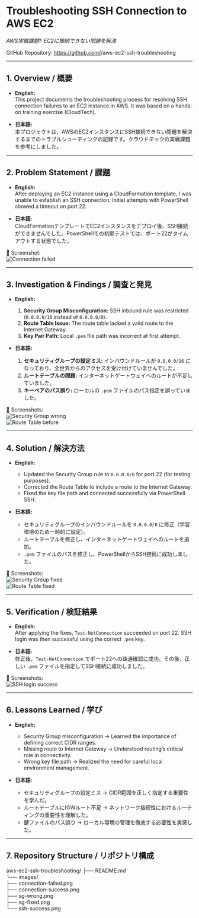 # Troubleshooting SSH Connection to AWS EC2  
_AWS実戦課題1: EC2に接続できない問題を解決_

GitHub Repository: https://github.com/<username>/aws-ec2-ssh-troubleshooting  

---

## 1. Overview / 概要

* **English:**  
  This project documents the troubleshooting process for resolving SSH connection failures to an EC2 instance in AWS. It was based on a hands-on training exercise (CloudTech).  

* **日本語:**  
  本プロジェクトは、AWSのEC2インスタンスにSSH接続できない問題を解決するまでのトラブルシューティングの記録です。クラウドテックの実戦課題を参考にしました。  

---

## 2. Problem Statement / 課題

* **English:**  
  After deploying an EC2 instance using a CloudFormation template, I was unable to establish an SSH connection. Initial attempts with PowerShell showed a timeout on port 22.  

* **日本語:**  
  CloudFormationテンプレートでEC2インスタンスをデプロイ後、SSH接続ができませんでした。PowerShellでの初期テストでは、ポート22がタイムアウトする状態でした。  

📸 Screenshot:  
![Connection failed](images/connection-failed.png)  

---

## 3. Investigation & Findings / 調査と発見

* **English:**  

  1. **Security Group Misconfiguration:** SSH inbound rule was restricted (`0.0.0.0/16` instead of `0.0.0.0/0`).  
  2. **Route Table Issue:** The route table lacked a valid route to the Internet Gateway.  
  3. **Key Pair Path:** Local `.pem` file path was incorrect at first attempt.  

* **日本語:**  

  1. **セキュリティグループの設定ミス:** インバウンドルールが `0.0.0.0/16` になっており、全世界からのアクセスを受け付けていませんでした。  
  2. **ルートテーブルの問題:** インターネットゲートウェイへのルートが不足していました。  
  3. **キーペアのパス誤り:** ローカルの `.pem` ファイルのパス指定を誤っていました。  

📸 Screenshots:  
![Security Group wrong](images/sg-wrong.png)  
![Route Table before](images/route-table-before.png)  

---

## 4. Solution / 解決方法

* **English:**  

  * Updated the Security Group rule to `0.0.0.0/0` for port 22 (for testing purposes).  
  * Corrected the Route Table to include a route to the Internet Gateway.  
  * Fixed the key file path and connected successfully via PowerShell SSH.  

* **日本語:**  

  * セキュリティグループのインバウンドルールを `0.0.0.0/0` に修正（学習環境のため一時的に設定）。  
  * ルートテーブルを修正し、インターネットゲートウェイへのルートを追加。  
  * `.pem` ファイルのパスを修正し、PowerShellからSSH接続に成功しました。  

📸 Screenshots:  
![Security Group fixed](images/sg-fixed.png)  
![Route Table fixed](images/route-table-fixed.png)  

---

## 5. Verification / 検証結果

* **English:**  
  After applying the fixes, `Test-NetConnection` succeeded on port 22. SSH login was then successful using the correct `.pem` key.  

* **日本語:**  
  修正後、`Test-NetConnection` でポート22への疎通確認に成功。その後、正しい `.pem` ファイルを指定してSSH接続に成功しました。  

📸 Screenshots:  
![SSH login success](images/ssh-success.png)  

---

## 6. Lessons Learned / 学び

* **English:**  
  - Security Group misconfiguration → Learned the importance of defining correct CIDR ranges.  
  - Missing route to Internet Gateway → Understood routing’s critical role in connectivity.  
  - Wrong key file path → Realized the need for careful local environment management.  

* **日本語:**  
  - セキュリティグループの設定ミス → CIDR範囲を正しく指定する重要性を学んだ。  
  - ルートテーブルにIGWルート不足 → ネットワーク接続性におけるルーティングの重要性を理解した。  
  - 鍵ファイルのパス誤り → ローカル環境の管理を徹底する必要性を実感した。  

---

## 7. Repository Structure / リポジトリ構成

aws-ec2-ssh-troubleshooting/
├── README.md               
└── images/                  
    ├── connection-failed.png   
    ├── connection-success.png   
    ├── sg-wrong.png            
    ├── sg-fixed.png             
    └── ssh-success.png         



